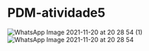 # PDM-atividade5
 
![WhatsApp Image 2021-11-20 at 20 28 54 (1)](https://user-images.githubusercontent.com/58004858/142743840-aeca7b16-4711-4b8b-9470-c747ebdf74b0.jpeg)
![WhatsApp Image 2021-11-20 at 20 28 54](https://user-images.githubusercontent.com/58004858/142743841-c6c84b42-d409-472b-a377-1060efbb75f2.jpeg)
